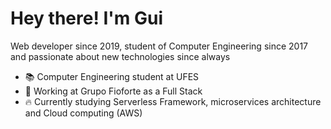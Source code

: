 # Hey there! I'm Gui

Web developer since 2019, student of Computer Engineering since 2017 and passionate about new technologies since always

* 📚 Computer Engineering student at UFES
* 💼 Working at Grupo Fioforte as a Full Stack
* 🔥 Currently studying Serverless Framework, microservices architecture and Cloud computing (AWS)
